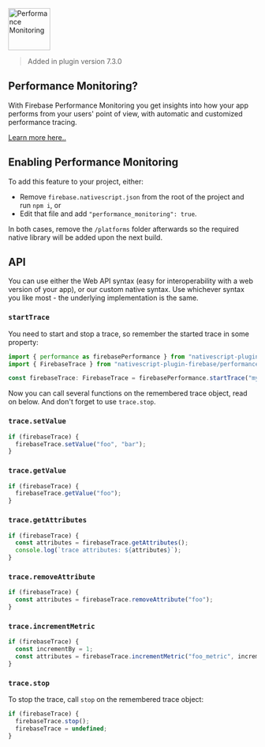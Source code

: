 <img src="https://raw.githubusercontent.com/EddyVerbruggen/nativescript-plugin-firebase/master/docs/images/features/performancemonitoring.png" height="85px" alt="Performance Monitoring"/>

> Added in plugin version 7.3.0

## Performance Monitoring?
With Firebase Performance Monitoring you get insights into how your app performs from your users' point of view, with automatic and customized performance tracing.
                                                                                          
[Learn more here..](https://firebase.google.com/products/performance/)

## Enabling Performance Monitoring
To add this feature to your project, either:

* Remove `firebase.nativescript.json` from the root of the project and run `npm i`, or
* Edit that file and add `"performance_monitoring": true`.

In both cases, remove the `/platforms` folder afterwards so the required native library will be added upon the next build. 

## API
You can use either the Web API syntax (easy for interoperability with a web version of your app), or our custom native syntax.
Use whichever syntax you like most - the underlying implementation is the same.

### `startTrace`
You need to start and stop a trace, so remember the started trace in some property:

```typescript
import { performance as firebasePerformance } from "nativescript-plugin-firebase";
import { FirebaseTrace } from "nativescript-plugin-firebase/performance/performance";

const firebaseTrace: FirebaseTrace = firebasePerformance.startTrace("myTrace");
```

Now you can call several functions on the remembered trace object, read on below. And don't forget to use `trace.stop`.

### `trace.setValue`

```typescript
if (firebaseTrace) {
  firebaseTrace.setValue("foo", "bar");
}
```

### `trace.getValue`

```typescript
if (firebaseTrace) {
  firebaseTrace.getValue("foo");
}
```

### `trace.getAttributes`

```typescript
if (firebaseTrace) {
  const attributes = firebaseTrace.getAttributes();
  console.log(`trace attributes: ${attributes}`);
}
```

### `trace.removeAttribute`

```typescript
if (firebaseTrace) {
  const attributes = firebaseTrace.removeAttribute("foo");
}
```

### `trace.incrementMetric`

```typescript
if (firebaseTrace) {
  const incrementBy = 1;
  const attributes = firebaseTrace.incrementMetric("foo_metric", incrementBy);
}
```

### `trace.stop`
To stop the trace, call `stop` on the remembered trace object:

```typescript
if (firebaseTrace) {
  firebaseTrace.stop();
  firebaseTrace = undefined;
}
```
